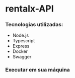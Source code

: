 # rentalx-API

### Tecnologias utilizadas:
  - Node.js
  - Typescript
  - Express
  - Docker
  - Swagger

### Executar em sua máquina
